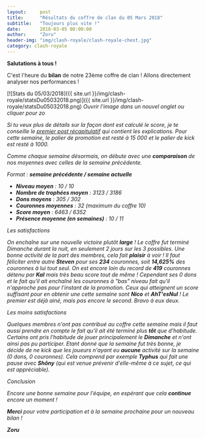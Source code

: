```yaml
---
layout:     post
title:      "Résultats du coffre de clan du 05 Mars 2018"
subtitle:   "Toujours plus vite !"
date:       2018-03-05 08:00:00
author:     "Zoru"
header-img: "img/clash-royale/clash-royale-chest.jpg"
category: clash-royale
---
```


<p><b>Salutations à tous !</b></p>

<p>C'est l'heure du <b>bilan</b> de notre 23ème coffre de clan ! Allons directement analyser nos performances !</p>

[![Stats du 05/03/2018]({{ site.url }}/img/clash-royale/statsDu05032018.png)]({{ site.url }}/img/clash-royale/statsDu05032018.png)
<i>Ouvrir l'image dans un nouvel onglet ou cliquer pour zo

<p>Si tu veux plus de détails sur la façon dont est calculé le score, je te conseille le <a href="{{ "/clash-royale/2017/08/07/chestresults/" | prepend: site.baseurl }}" target="_blank">premier post récapitulatif</a> qui contient les explications. Pour cette semaine, le palier de promotion est resté à 15 000 et le palier de kick est resté à 1000.</p>

<p>Comme chaque semaine désormais, on débute avec une <b>comparaison</b> de nos moyennes avec celles de la semaine précédente.</p>

<p>Format : <b>semaine précédente / semaine actuelle</b></p>
<ul>
	<li><b>Niveau moyen</b> : 10 / 10</li>
	<li><b>Nombre de trophées moyen</b> : 3123 / 3186</li>
	<li><b>Dons moyens</b> : 305 / 302</li>
	<li><b>Couronnes moyennes</b> : 32 (maximum du coffre 10)</li>
	<li><b>Score moyen</b> : 6463 / 6352</li>
	<li><b>Présence moyenne (en semaines)</b> : 10 / 11</li> 
</ul>

<p><span class="post-title">Les satisfactions</span></p>

<p>On enchaîne sur une nouvelle victoire plutôt <b>large</b> ! Le coffre fut terminé Dimanche durant la nuit, en seulement 2 jours sur les 3 possibles. Une bonne activité de la part des membres, cela fait <b>plaisir</b> à voir ! Il faut féliciter entre autre <b>Steven</b> pour ses <b>234</b> couronnes, soit <b>14,625%</b> des couronnes à lui tout seul. On est encore loin du record de <b>419</b> couronnes détenu par <b>Kal</b> mais très beau score tout de même ! Cependant ses 0 dons et le fait qu'il ait enchaîné les couronnes à "bas" niveau fait qu'il n'approche pas pour l'instant de la promotion. Ceux qui atteignent un score suffisant pour en obtenir une cette semaine sont <b>Nico</b> et <b>AhT'esNul</b> ! Le premier est déjà ainé, mais pas encore le second. Bravo à eux deux. </p>

<p><span class="post-title">Les moins satisfactions</span></p>

<p>Quelques membres n'ont pas contribué au coffre cette semaine mais il faut aussi prendre en compte le fait qu'il ait été terminé plus <b>tôt</b> que d'habitude. Certains ont pris l'habitude de jouer principalement le <b>Dimanche</b> et n'ont ainsi pas pu participer. Etant donné que la semaine fut très bonne, je décide de ne kick que les joueurs n'ayant eu <b>aucune</b> activité sur la semaine (0 dons, 0 couronnes). Cela comprend par exemple <b>Typhus</b> qui fait une pause avec <b>Shôny</b> (qui est venue prévenir d'elle-même à ce sujet, ce qui est appréciable).</p>

<p><span class="post-title">Conclusion</span></p>

<p>Encore une bonne semaine pour l'équipe, en espérant que cela <b>continue</b> encore un moment !</p>

<p><b>Merci</b> pour votre participation et à la semaine prochaine pour un nouveau bilan !</p>

<p><b>Zoru</b></p>